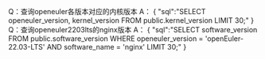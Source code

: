 Q：查询openeuler各版本对应的内核版本
A：
{
    "sql":"SELECT openeuler_version, kernel_version FROM public.kernel_version LIMIT 30;"
}
Q：查询openeuler2203lts的nginx版本
A：
{
    "sql":"SELECT software_version FROM public.software_version WHERE openeuler_version = 'openEuler-22.03-LTS' AND software_name = 'nginx' LIMIT 30;"
}